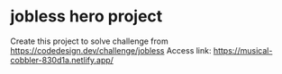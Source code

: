 # jobless hero project

Create this project to solve challenge from https://codedesign.dev/challenge/jobless
Access link: https://musical-cobbler-830d1a.netlify.app/
